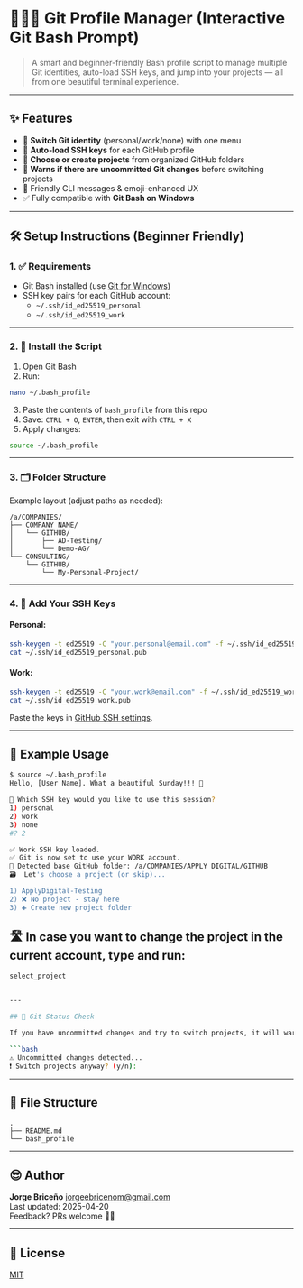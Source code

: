 # 👨🏻‍🚀 Git Profile Manager (Interactive Git Bash Prompt)

> A smart and beginner-friendly Bash profile script to manage multiple Git identities, auto-load SSH keys, and jump into your projects — all from one beautiful terminal experience.

---

## ✨ Features

- 🔐 **Switch Git identity** (personal/work/none) with one menu
- 🔑 **Auto-load SSH keys** for each GitHub profile
- 📁 **Choose or create projects** from organized GitHub folders
- 🧪 **Warns if there are uncommitted Git changes** before switching projects
- 💬 Friendly CLI messages & emoji-enhanced UX
- ✅ Fully compatible with **Git Bash on Windows**

---

## 🛠️ Setup Instructions (Beginner Friendly)

### 1. ✅ Requirements

- Git Bash installed (use [Git for Windows](https://git-scm.com))
- SSH key pairs for each GitHub account:
  - `~/.ssh/id_ed25519_personal`
  - `~/.ssh/id_ed25519_work`

---

### 2. 📄 Install the Script

1. Open Git Bash  
2. Run:
```bash
nano ~/.bash_profile
```
3. Paste the contents of `bash_profile` from this repo
4. Save: `CTRL + O`, `ENTER`, then exit with `CTRL + X`
5. Apply changes:
```bash
source ~/.bash_profile
```

---

### 3. 🗂️ Folder Structure

Example layout (adjust paths as needed):

```
/a/COMPANIES/
├── COMPANY NAME/
│   └── GITHUB/
│       ├── AD-Testing/
│       └── Demo-AG/
└── CONSULTING/
    └── GITHUB/
        └── My-Personal-Project/
```

---

### 4. 🔑 Add Your SSH Keys

#### Personal:
```bash
ssh-keygen -t ed25519 -C "your.personal@email.com" -f ~/.ssh/id_ed25519_personal
cat ~/.ssh/id_ed25519_personal.pub
```

#### Work:
```bash
ssh-keygen -t ed25519 -C "your.work@email.com" -f ~/.ssh/id_ed25519_work
cat ~/.ssh/id_ed25519_work.pub
```

Paste the keys in [GitHub SSH settings](https://github.com/settings/keys).

---

## 🚀 Example Usage

```bash
$ source ~/.bash_profile
Hello, [User Name]. What a beautiful Sunday!!! 🐢

🔐 Which SSH key would you like to use this session?
1) personal
2) work
3) none
#? 2

✅ Work SSH key loaded.
✅ Git is now set to use your WORK account.
📁 Detected base GitHub folder: /a/COMPANIES/APPLY DIGITAL/GITHUB
🗃️  Let's choose a project (or skip)...

1) ApplyDigital-Testing
2) ❌ No project - stay here
3) ➕ Create new project folder
```

## 🛣️ In case you want to change the project in the current account, type and run: 

```bash
select_project


---

## 🧪 Git Status Check

If you have uncommitted changes and try to switch projects, it will warn you:

```bash
⚠️ Uncommitted changes detected...
❗ Switch projects anyway? (y/n):
```


---

## 📂 File Structure

```
.
├── README.md
└── bash_profile
```

---

## 😎 Author

**Jorge Briceño**
jorgeebricenom@gmail.com  
Last updated: 2025-04-20  
Feedback? PRs welcome 🤘🏻

---

## 📄 License

[MIT](./LICENSE)
